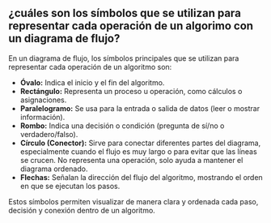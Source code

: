 ## ¿cuáles son los símbolos que se utilizan para representar cada operación de un algorimo con un diagrama de flujo?

En un diagrama de flujo, los símbolos principales que se utilizan para representar cada operación de un algoritmo son:

- **Óvalo:** Indica el inicio y el fin del algoritmo.
- **Rectángulo:** Representa un proceso u operación, como cálculos o asignaciones.
- **Paralelogramo:** Se usa para la entrada o salida de datos (leer o mostrar información).
- **Rombo:** Indica una decisión o condición (pregunta de sí/no o verdadero/falso).
- **Círculo (Conector):** Sirve para conectar diferentes partes del diagrama, especialmente cuando el flujo es muy largo o para evitar que las líneas se crucen. No representa una operación, solo ayuda a mantener el diagrama ordenado.
- **Flechas:** Señalan la dirección del flujo del algoritmo, mostrando el orden en que se ejecutan los pasos.

Estos símbolos permiten visualizar de manera clara y ordenada cada paso, decisión y conexión dentro de un algoritmo.